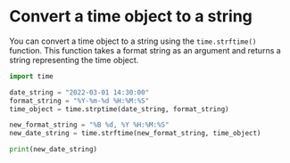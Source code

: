 # Convert a time object to a string

You can convert a time object to a string using the `time.strftime()` function. This function takes a format string as an argument and returns a string representing the time object.

```python
import time

date_string = "2022-03-01 14:30:00"
format_string = "%Y-%m-%d %H:%M:%S"
time_object = time.strptime(date_string, format_string)

new_format_string = "%B %d, %Y %H:%M:%S"
new_date_string = time.strftime(new_format_string, time_object)

print(new_date_string)
```
